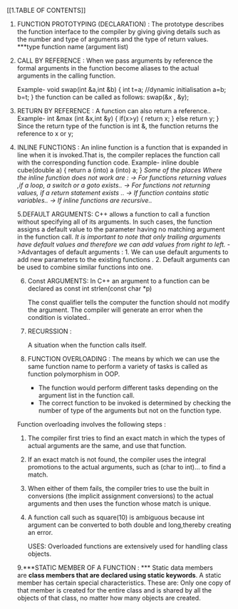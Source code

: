 

[[1.TABLE OF CONTENTS]]


1. FUNCTION PROTOTYPING  (DECLARATION) :
	The prototype describes the function interface to the compiler by giving giving details such as the number and type of arguments and the type of return values.
***type function name (argument list)

2. CALL BY REFERENCE :
	When we pass arguments by reference the formal arguments in the function become aliases to the actual arguments in the calling function.

   Example-
	void swap(int &a,int &b)
	{
		int t=a;                                                                     //dynamic initialisation
		a=b;
		b=t;
	}
	the function can be called as follows: swap(&x , &y);

3. RETURN BY REFERENCE :
	A function can also return a reference..
	Example-
		int &max (int &x,int &y)
		{
			if(x>y)
			{
				return x;
			}
			else return y;
		}
	Since the return type of the function is int &, the function returns the reference to x or y;



4. INLINE FUNCTIONS :
	An inline function is a function that is expanded in line when it is invoked.That is, the compiler replaces the function call with the corresponding function code.
		Example-
			inline double cube(double a)
			{
				return a  (into)  a  (into)  a;
			}
		*Some of the places Where the inline function does not work are :
		 -> For functions returning values ,if a loop, a switch or a goto exists..
		 -> For functions not returning values, if a return statement exists ..
		 -> If function contains static variables..
		 -> If inline functions are recursive..*




	5.DEFAULT ARGUMENTS: 
			C++ allows a function to call a function without specifying all of its arguments. In such cases, the function assigns a default value to the parameter having no matching argument in the function call.
			*It is important to note that only trailing arguments have default values and therefore we can add 
			values from right to left.*
			->Advantages of default arguments :
			1. We can use default arguments to add new parameters to the existing functions .
			2. Default arguments can be used to combine similar functions into one.



	6. Const ARGUMENTS:
		In C++ an argument to a function can be declared as const 
		int strlen(const char *p)

		The const qualifier tells the computer the function should not modify the argument. The compiler will generate an error when the condition is violated..



	7. RECURSSION :

		A situation when the function calls itself.




	8. FUNCTION OVERLOADING :
		The means by which we can use the same function name to perform a variety of tasks is called as function polymorphism in OOP.
		- The function would perform different tasks depending on the argument list in the function call.
		- The correct function to be invoked is determined by checking the number of type of the arguments but not on the 
                 function type.


	Function overloading involves the following steps :
	1. The compiler first tries to find an exact match in which the types of actual arguments are the same, and use that function.
	2. If an exact match is not found, the compiler uses the integral promotions to the actual arguments, such as (char to int)... to find a match.
	3. When either of them fails, the compiler tries to use the built in conversions (the implicit assignment conversions) to the actual arguments and then uses the function whose match is unique.
	4. A function call such as square(10) is ambiguous because int argument can be converted to both double and long,thereby creating an error.


		USES:
		Overloaded functions are extensively used for handling class objects.
	
	
	9.***STATIC MEMBER OF A FUNCTION : ***
	Static data members are **class members that are declared using static keywords**. A static member has certain special characteristics. These are: Only one copy of that member is created for the entire class and is shared by all the objects of that class, no matter how many objects are created.
	

